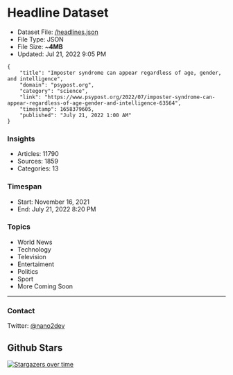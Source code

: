# Headline Dataset

- Dataset File: [/headlines.json](https://raw.githubusercontent.com/fwd/news/master/headlines.json) 
- File Type: JSON
- File Size: ~**4MB**
- Updated: Jul 21, 2022 9:05 PM

```
{
    "title": "Imposter syndrome can appear regardless of age, gender, and intelligence",
    "domain": "psypost.org",
    "category": "science",
    "link": "https://www.psypost.org/2022/07/imposter-syndrome-can-appear-regardless-of-age-gender-and-intelligence-63564",
    "timestamp": 1658379605,
    "published": "July 21, 2022 1:00 AM"
}
```

### Insights

- Articles: 11790
- Sources: 1859
- Categories: 13

### Timespan

- Start: November 16, 2021
- End: July 21, 2022 8:20 PM

### Topics

- World News
- Technology
- Television
- Entertaiment
- Politics
- Sport
- More Coming Soon

---

### Contact 

Twitter: [@nano2dev](https://twitter.com/nano2dev)

## Github Stars

[![Stargazers over time](https://starchart.cc/fwd/news.svg)](https://starchart.cc/fwd/news)
	